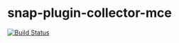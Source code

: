 # snap-plugin-collector-mce

[![Build Status](https://travis-ci.org/ami-GS/snap-plugin-collector-mce.svg?branch=master)](https://travis-ci.org/ami-GS/snap-plugin-collector-mce)

